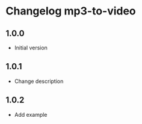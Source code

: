 # Changelog mp3-to-video

## 1.0.0

* Initial version

## 1.0.1

* Change description

## 1.0.2

* Add example
